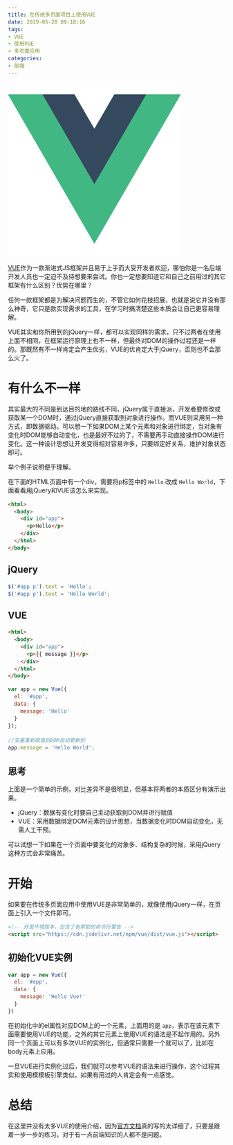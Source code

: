 ```yaml
---
title: 在传统多页面项目上使用VUE
date: 2019-05-28 09:18:16
tags:
- VUE
- 使用VUE
- 多页面应用
categories:
- 前端
---
```


![](/images/vue_logo.png)

[VUE](https://cn.vuejs.org/index.html)作为一款渐进式JS框架并且易于上手而大受开发者欢迎，哪怕你是一名后端开发人员也一定迫不及待想要来尝试。你也一定想要知道它和自己之前用过的其它框架有什么区别？优势在哪里？

任何一款框架都是为解决问题而生的，不管它如何花枝招展，也就是说它并没有那么神奇，它只是款实现需求的工具，在学习时搞清楚这些本质会让自己更容易理解。

<!-- more -->
VUE其实和你所用到的jQuery一样，都可以实现同样的需求，只不过两者在使用上面不相同，在框架运行原理上也不一样，但最终对DOM的操作过程还是一样的。那既然有不一样肯定会产生优劣，VUE的优肯定大于jQuery，否则也不会那么火了。

# 有什么不一样

其实最大的不同是到达目的地的路线不同，jQuery属于直接派，开发者要修改或获取某一个DOM时，通过jQuery直接获取到对象进行操作。而VUE则采用另一种方式，即数据驱动。可以想一下如果DOM上某个元素和对象进行绑定，当对象有变化时DOM能够自动变化，也是最好不过的了，不需要再手动直接操作DOM进行变化。这一种设计思想让开发变得相对容易许多，只要绑定好关系，维护对象状态即可。

举个例子说明便于理解。

在下面的HTML页面中有一个div，需要将p标签中的 `Hello` 改成 `Hello World`，下面看看用jQuery和VUE该怎么来实现。

```html
<html>
  <body>
    <div id="app">
      <p>Hello</p>
    </div>
  </html>
</body>
```

## jQuery

```javascript
$('#app p').text = 'Hello';
$('#app p').text = 'Hello World';
```


## VUE

```html
<html>
  <body>
    <div id="app">
      <p>{{ message }}</p>
    </div>
  </html>
</body>
```

```javascript
var app = new Vue({
  el: '#app',
  data: {
    message: 'Hello'
  }
});

//变量重新赋值后DOM自动更新到
app.message = 'Hello World';
```

## 思考

上面是一个简单的示例，对比差异不是很明显，但基本将两者的本质区分有演示出来。

* jQuery：数据有变化时要自己主动获取到DOM并进行赋值
* VUE：采用数据绑定DOM元素的设计思想，当数据变化时DOM自动变化，无需人工干预。

可以试想一下如果在一个页面中要变化的对象多、结构复杂的时候，采用jQuery这种方式会非常痛苦。

# 开始

如果要在传统多页面应用中使用VUE是非常简单的，就像使用jQuery一样，在页面上引入一个文件即可。

```html
<!-- 开发环境版本，包含了有帮助的命令行警告 -->
<script src="https://cdn.jsdelivr.net/npm/vue/dist/vue.js"></script>
```
## 初始化VUE实例

```javascript
var app = new Vue({
  el: '#app',
  data: {
    message: 'Hello Vue!'
  }
})
```

在初始化中的el属性对应DOM上的一个元素，上面用的是 `app`，表示在该元素下面需要使用VUE的功能，之外的其它元素上使用VUE的语法是不起作用的。另外同一个页面上可以有多次VUE的实例化，但通常只需要一个就可以了，比如在body元素上应用。

一旦VUE进行实例化过后，我们就可以参考VUE的语法来进行操作，这个过程其实和使用模模板引擎类似，如果有用过的人肯定会有一点感觉。

# 总结

在这里并没有太多VUE的使用介绍，因为[官方文档](https://cn.vuejs.org/v2/guide/#%E5%A3%B0%E6%98%8E%E5%BC%8F%E6%B8%B2%E6%9F%93)真的写的太详细了，只要是跟着一步一步的练习，对于有一点前端知识的人都不是问题。
